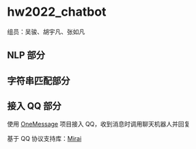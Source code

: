 # hw2022_chatbot
组员：吴骏、胡宇凡、张如凡

## NLP 部分

## 字符串匹配部分

## 接入 QQ 部分

使用 [OneMessage](https://github.com/Hyffer/OneMessage_Server) 项目接入 QQ，收到消息时调用聊天机器人并回复

基于 QQ 协议支持库：[Mirai](https://github.com/mamoe/mirai)
